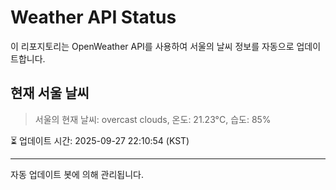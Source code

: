 
# Weather API Status

이 리포지토리는 OpenWeather API를 사용하여 서울의 날씨 정보를 자동으로 업데이트합니다.

## 현재 서울 날씨
> 서울의 현재 날씨: overcast clouds, 온도: 21.23°C, 습도: 85%

⏳ 업데이트 시간: 2025-09-27 22:10:54 (KST)

---
자동 업데이트 봇에 의해 관리됩니다.
